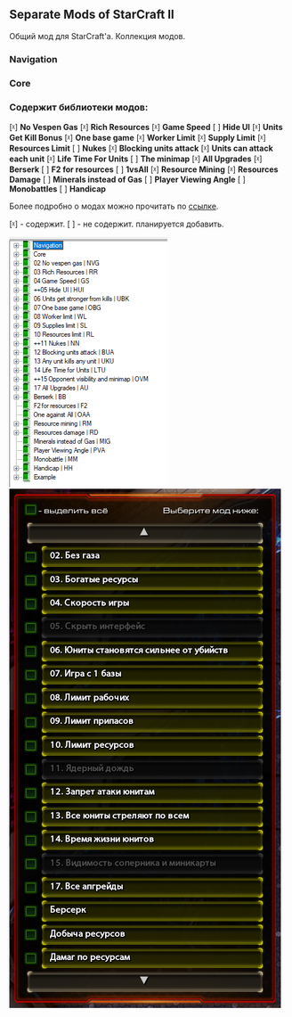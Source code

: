 ## Separate Mods of StarCraft II
 Общий мод для StarCraft'а. Коллекция модов.

### Navigation

### Core

### Содержит библиотеки модов:
[ᵡ] **No Vespen Gas**
[ᵡ] **Rich Resources**
[ᵡ] **Game Speed**
[ ] **Hide UI**
[ᵡ] **Units Get Kill Bonus**
[ᵡ] **One base game**
[ᵡ] **Worker Limit**
[ᵡ] **Supply Limit**
[ᵡ] **Resources Limit**
[ ] **Nukes**
[ᵡ] **Blocking units attack**
[ᵡ] **Units can attack each unit**
[ᵡ] **Life Time For Units**
[ ] **The minimap**
[ᵡ] **All Upgrades**
[ᵡ] **Berserk**
[ ] **F2 for resources**
[ ] **1vsAll**
[ᵡ] **Resource Mining**
[ᵡ] **Resources Damage**
[ ] **Minerals instead of Gas**
[ ] **Player Viewing Angle**
[ ] **Monobattles**
[ ] **Handicap**

Более подробно о модах можно прочитать по [ссылке]().

[ᵡ] - содержит.
[ ] - не содержит. планируется добавить.

![screen](screen_1.png)
![screen](screen_2.png)